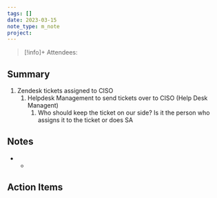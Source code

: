```yaml
---
tags: []
date: 2023-03-15
note_type: m_note
project:
---
```


> [!info]+
>Attendees: 


## Summary
1. Zendesk tickets assigned to CISO
	1. Helpdesk Management to send tickets over to CISO (Help Desk Managent)
		1. Who should keep the ticket on our side? Is it the person who assigns it to the ticket or does SA  


## Notes
* * 


## Action Items
